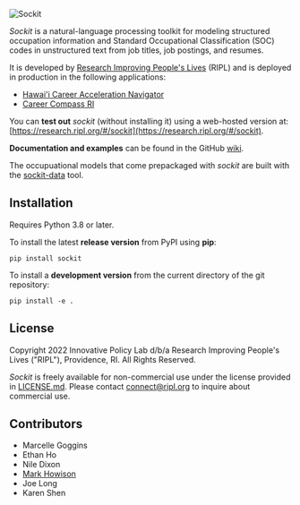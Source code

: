 ![Sockit](https://github.com/ripl-org/sockit/raw/main/sockit.png)

*Sockit* is a natural-language processing toolkit for modeling structured
occupation information and Standard Occupational Classification (SOC) codes
in unstructured text from job titles, job postings, and resumes.

It is developed by [Research Improving People's Lives](https://www.ripl.org)
(RIPL) and is deployed in production in the following applications:
* [Hawai'i Career Acceleration Navigator](https://hican.hawaii.gov)
* [Career Compass RI](https://recommendations.backtoworkri.com)

You can **test out** *sockit* (without installing it) using a web-hosted
version at:
[https://research.ripl.org/#/sockit](https://research.ripl.org/#/sockit).

**Documentation and examples** can be found in the GitHub
[wiki](https://github.com/ripl-org/sockit/wiki).

The occupuational models that come prepackaged with *sockit* are built with
the [sockit-data](https://github.com/ripl-org/sockit-data/) tool.

## Installation

Requires Python 3.8 or later.

To install the latest **release version** from PyPI using **pip**:

    pip install sockit

To install a **development version** from the current directory of the git
repository:

    pip install -e .

## License

Copyright 2022 Innovative Policy Lab d/b/a Research Improving People's Lives
("RIPL"), Providence, RI. All Rights Reserved.

*Sockit* is freely available for non-commercial use under the license provided
in [LICENSE.md](https://github.com/ripl-org/sockit-data/blob/main/LICENSE.md).
Please contact [connect@ripl.org](mailto:connect@ripl.org) to inquire about
commercial use.

## Contributors

* Marcelle Goggins
* Ethan Ho
* Nile Dixon
* [Mark Howison](https://mark.howison.org)
* Joe Long
* Karen Shen
